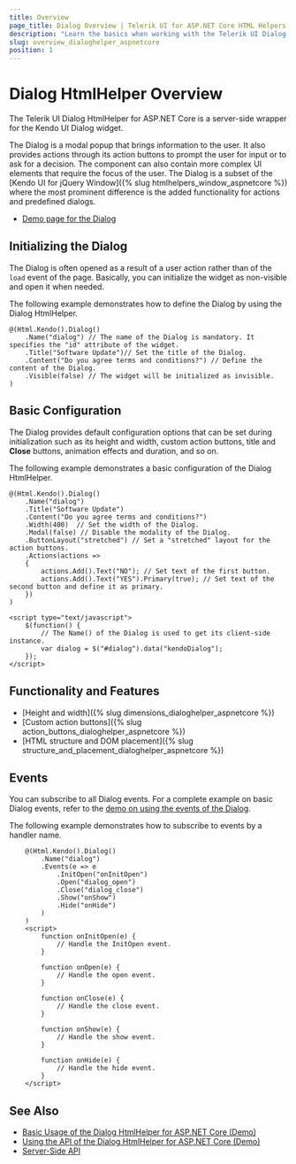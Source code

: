 ```yaml
---
title: Overview
page_title: Dialog Overview | Telerik UI for ASP.NET Core HTML Helpers
description: "Learn the basics when working with the Telerik UI Dialog HtmlHelper for ASP.NET Core (MVC 6 or ASP.NET Core MVC)."
slug: overview_dialoghelper_aspnetcore
position: 1
---
```


# Dialog HtmlHelper Overview

The Telerik UI Dialog HtmlHelper for ASP.NET Core is a server-side wrapper for the Kendo UI Dialog widget.

The Dialog is a modal popup that brings information to the user. It also provides actions through its action buttons to prompt the user for input or to ask for a decision. The component can also contain more complex UI elements that require the focus of the user. The Dialog is a subset of the [Kendo UI for jQuery Window]({% slug htmlhelpers_window_aspnetcore %}) where the most prominent difference is the added functionality for actions and predefined dialogs.

* [Demo page for the Dialog](https://demos.telerik.com/aspnet-core/dialog/index)

## Initializing the Dialog

The Dialog is often opened as a result of a user action rather than of the `load` event of the page. Basically, you can initialize the widget as non-visible and open it when needed.

The following example demonstrates how to define the Dialog by using the Dialog HtmlHelper.

    @(Html.Kendo().Dialog()
        .Name("dialog") // The name of the Dialog is mandatory. It specifies the "id" attribute of the widget.
        .Title("Software Update")// Set the title of the Dialog.
        .Content("Do you agree terms and conditions?") // Define the content of the Dialog.
        .Visible(false) // The widget will be initialized as invisible.
    )

## Basic Configuration

The Dialog provides default configuration options that can be set during initialization such as its height and width, custom action buttons, title and **Close** buttons, animation effects and duration, and so on.

The following example demonstrates a basic configuration of the Dialog HtmlHelper.

    @(Html.Kendo().Dialog()
        .Name("dialog")
        .Title("Software Update")
        .Content("Do you agree terms and conditions?")
        .Width(400)  // Set the width of the Dialog.
        .Modal(false) // Disable the modality of the Dialog.
        .ButtonLayout("stretched") // Set a "stretched" layout for the action buttons.
        .Actions(actions =>
        {
            actions.Add().Text("NO"); // Set text of the first button.
            actions.Add().Text("YES").Primary(true); // Set text of the second button and define it as primary.
        })
    )

    <script type="text/javascript">
        $(function() {
            // The Name() of the Dialog is used to get its client-side instance.
            var dialog = $("#dialog").data("kendoDialog");
        });
    </script>

## Functionality and Features

* [Height and width]({% slug dimensions_dialoghelper_aspnetcore %})
* [Custom action buttons]({% slug action_buttons_dialoghelper_aspnetcore %})
* [HTML structure and DOM placement]({% slug structure_and_placement_dialoghelper_aspnetcore %})

## Events

You can subscribe to all Dialog events. For a complete example on basic Dialog events, refer to the [demo on using the events of the Dialog](https://demos.telerik.com/aspnet-core/dialog/events).

The following example demonstrates how to subscribe to events by a handler name.

```
    @(Html.Kendo().Dialog()
        .Name("dialog")
        .Events(e => e
            .InitOpen("onInitOpen")
            .Open("dialog_open")
            .Close("dialog_close")
            .Show("onShow")
            .Hide("onHide")
        )
    )
    <script>
        function onInitOpen(e) {
            // Handle the InitOpen event.
        }

        function onOpen(e) {
            // Handle the open event.
        }

        function onClose(e) {
            // Handle the close event.
        }

        function onShow(e) {
            // Handle the show event.
        }

        function onHide(e) {
            // Handle the hide event.
        }
    </script>
```

## See Also

* [Basic Usage of the Dialog HtmlHelper for ASP.NET Core (Demo)](https://demos.telerik.com/aspnet-core/dialog)
* [Using the API of the Dialog HtmlHelper for ASP.NET Core (Demo)](https://demos.telerik.com/aspnet-core/dialog/api)
* [Server-Side API](/api/dialog)
